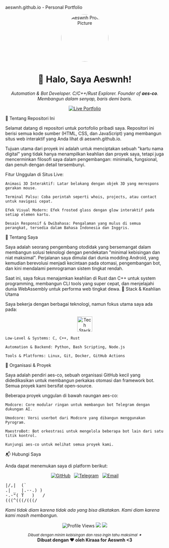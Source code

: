 aeswnh.github.io - Personal Portfolio

<p align="center">
<img src="https://github.com/aeswnh.png" width="150" alt="Aeswnh Profile Picture" style="border-radius: 50%;"/>
</p>

<h1 align="center">👋 Halo, Saya Aeswnh!</h1>

<p align="center">
<em>Automation & Bot Developer. C/C++/Rust Explorer. Founder of <strong>aes-co</strong>.</em>
<br>
<em>Membangun dalam senyap, baris demi baris.</em>
</p>

<p align="center">
<a href="https://aeswnh.github.io" target="_blank">
<img src="https://img.shields.io/badge/LIVE%20PORTFOLIO-aeswnh.github.io-8a4baf?style=for-the-badge&logo=github" alt="Live Portfolio"/>
</a>
</p>
📂 Tentang Repositori Ini

Selamat datang di repositori untuk portofolio pribadi saya. Repositori ini berisi semua kode sumber (HTML, CSS, dan JavaScript) yang membangun situs web interaktif yang Anda lihat di aeswnh.github.io.

Tujuan utama dari proyek ini adalah untuk menciptakan sebuah "kartu nama digital" yang tidak hanya menampilkan keahlian dan proyek saya, tetapi juga mencerminkan filosofi saya dalam pengembangan: minimalis, fungsional, dan penuh dengan detail tersembunyi.

Fitur Unggulan di Situs Live:

    Animasi 3D Interaktif: Latar belakang dengan objek 3D yang merespons gerakan mouse.

    Terminal Palsu: Coba perintah seperti whois, projects, atau contact untuk navigasi cepat.

    Efek Visual Modern: Efek frosted glass dengan glow interaktif pada setiap elemen kartu.

    Desain Responsif & Dwibahasa: Pengalaman yang mulus di semua perangkat, tersedia dalam Bahasa Indonesia dan Inggris.

🌱 Tentang Saya

Saya adalah seorang pengembang otodidak yang bersemangat dalam membangun solusi teknologi dengan pendekatan "minimal kebisingan dan niat maksimal". Perjalanan saya dimulai dari dunia modding Android, yang kemudian berevolusi menjadi kecintaan pada otomasi, pengembangan bot, dan kini mendalami pemrograman sistem tingkat rendah.

Saat ini, saya fokus menajamkan keahlian di Rust dan C++ untuk system programming, membangun CLI tools yang super cepat, dan menjelajahi dunia WebAssembly untuk performa web tingkat dewa.
🧠 Stack & Keahlian Utama

Saya bekerja dengan berbagai teknologi, namun fokus utama saya ada pada:

<p align="center">
<img src="https://skillicons.dev/icons?i=linux,python,c,cpp,rust,bash,nodejs,git&theme=dark" height="48" alt="Tech Stack Icons"/>
</p>

    Low-Level & Systems: C, C++, Rust

    Automation & Backend: Python, Bash Scripting, Node.js

    Tools & Platforms: Linux, Git, Docker, GitHub Actions

🚀 Organisasi & Proyek

Saya adalah pendiri aes-co, sebuah organisasi GitHub kecil yang didedikasikan untuk membangun perkakas otomasi dan framework bot. Semua proyek kami bersifat open-source.

Beberapa proyek unggulan di bawah naungan aes-co:

    Modcore: Core modular ringan untuk membangun bot Telegram dengan dukungan AI.

    Umodcore: Versi userbot dari Modcore yang dibangun menggunakan Pyrogram.

    MaestroBot: Bot orkestrasi untuk mengelola beberapa bot lain dari satu titik kontrol.

    Kunjungi aes-co untuk melihat semua proyek kami.

📬 Hubungi Saya

Anda dapat menemukan saya di platform berikut:

<p align="center">
<a href="https://github.com/aeswnh" target="_blank"><img alt="GitHub" src="https://img.shields.io/badge/GitHub-@aeswnh-181717?style=for-the-badge&logo=github"></a> &nbsp;
<a href="https://t.me/aesneverhere" target="_blank"><img alt="Telegram" src="https://img.shields.io/badge/Telegram-@aesneverhere-2CA5E0?style=for-the-badge&logo=telegram"></a> &nbsp;
<a href="mailto:aesh.n@outlook.com"><img alt="Email" src="https://img.shields.io/badge/Email-aesh.n@outlook.com-0078D4?style=for-the-badge&logo=microsoft-outlook"></a>
</p>

<p align="center">
<pre>
|/,|  (`
.| _  |.--.) )
-.-"( T   )   /
(((^(((/(((/
</pre>
<i>Kami tidak diam karena tidak ada yang bisa dikatakan. Kami diam karena kami masih membangun.</i>
</p>

<p align="center">
<img src="https://komarev.com/ghpvc/?username=aeswnh&style=flat-square&color=blueviolet" alt="Profile Views"/>
<img src="https://img.shields.io/badge/automation-in%20progress-blueviolet?style=flat-square"/>
<img src="https://img.shields.io/badge/focused%20on-calm%20creations-9cf?style=flat-square"/>
</p>

<p align="center">
<sub><i>Dibuat dengan minim kebisingan dan rasa ingin tahu maksimal ✦</i></sub><br />
<b>Dibuat dengan ❤️ oleh Kiraaa for Aeswnh &lt;3</b>
</p>
